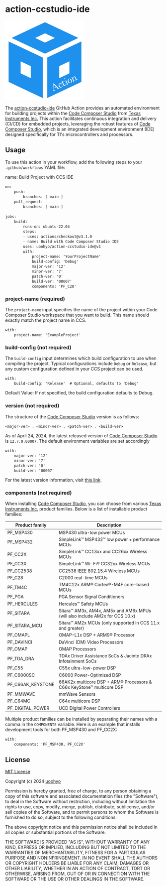 # action-ccstudio-ide

<img src="./.github/action-ccstudio-ide.jpg" width=256 height=256 />

The [action-ccstudio-ide](https://github.com/uoohyo/action-ccstudio-ide) GitHub Action provides an automated environment for building projects within the [Code Composer Studio](https://www.ti.com/tool/CCSTUDIO) from [Texas Instruments Inc.](https://www.ti.com/) This action facilitates continuous integration and delivery (CI/CD) for embedded projects, leveraging the robust features of [Code Composer Studio](https://www.ti.com/tool/CCSTUDIO), which is an integrated development environment (IDE) designed specifically for TI's microcontrollers and processors.

## Usage

To use this action in your workflow, add the following steps to your `.github/workflows` YAML file:

name: Build Project with CCS IDE

    on:
        push:
            branches: [ main ]
        pull_request:
            branches: [ main ]

    jobs:
        build:
            runs-on: ubuntu-22.04
            steps:
            - uses: actions/checkout@v3.1.0
            - name: Build with Code Composer Studio IDE
            uses: uoohyo/action-ccstudio-ide@v1
            with:
                project-name: 'YourProjectName'
                build-config: 'Debug'
                major-ver: '12'
                minor-ver: '7'
                patch-ver: '0'
                build-ver: '00007'
                components: 'PF_C28'

### project-name (required)

The `project-name` input specifies the name of the project within your Code Composer Studio workspace that you want to build. This name should exactly match the project name in CCS.

    with:
        project-name: 'ExampleProject'

### build-config (not required)

The `build-config` input determines which build configuration to use when compiling the project. Typical configurations include `Debug` or `Release`, but any custom configuration defined in your CCS project can be used.

    with:
        build-config: 'Release'  # Optional, defaults to 'Debug'

Default Value: If not specified, the build configuration defaults to Debug.

### version (not required)

The structure of the [Code Composer Studio](https://www.ti.com/tool/CCSTUDIO) version is as follows:

    <major-ver> . <minor-ver> . <patch-ver> . <build-ver>

As of April 24, 2024, the latest released version of [Code Composer Studio](https://www.ti.com/tool/CCSTUDIO) is `12.7.0.00007`. The default environment variables are set accordingly

    with:
        major-ver: '12'
        minor-ver: '7'
        patch-ver: '0'
        build-ver: '00007'

For the latest version information, visit [this link](https://www.ti.com/tool/download/CCSTUDIO).

### components (not required)

When installing [Code Composer Studio](https://www.ti.com/tool/CCSTUDIO), you can choose from various [Texas Instruments Inc.](https://www.ti.com/) product families. Below is a list of installable product families:

|Product family     |Description                                                                    |
|-------------------|-------------------------------------------------------------------------------|
|PF_MSP430          |MSP430 ultra-low power MCUs                                                    |
|PF_MSP432          |SimpleLink™ MSP432™ low power + performance MCUs                               |
|PF_CC2X            |SimpleLink™ CC13xx and CC26xx Wireless MCUs                                    |
|PF_CC3X            |SimpleLink™ Wi-Fi® CC32xx Wireless MCUs                                        |
|PF_CC2538          |CC2538 IEEE 802.15.4 Wireless MCUs                                             |
|PF_C28             |C2000 real-time MCUs                                                           |
|PF_TM4C            |TM4C12x ARM® Cortex®-M4F core-based MCUs                                       |
|PF_PGA             |PGA Sensor Signal Conditioners                                                 |
|PF_HERCULES        |Hercules™ Safety MCUs                                                          |
|PF_SITARA          |Sitara™ AM3x, AM4x, AM5x and AM6x MPUs (will also include AM2x for CCS 10.x)   |
|PF_SITARA_MCU      |Sitara™ AM2x MCUs (only supported in CCS 11.x and greater)                     |
|PF_OMAPL           |OMAP-L1x DSP + ARM9® Processor                                                 |
|PF_DAVINCI         |DaVinci (DM) Video Processors                                                  |
|PF_OMAP            |OMAP Processors                                                                |
|PF_TDA_DRA         |TDAx Driver Assistance SoCs & Jacinto DRAx Infotainment SoCs                   |
|PF_C55             |C55x ultra-low-power DSP                                                       |
|PF_C6000SC         |C6000 Power-Optimized DSP                                                      |
|PF_C66AK_KEYSTONE  |66AK2x multicore DSP + ARM® Processors & C66x KeyStone™ multicore DSP          |
|PF_MMWAVE          |mmWave Sensors                                                                 |
|PF_C64MC           |C64x multicore DSP                                                             |
|PF_DIGITAL_POWER   |UCD Digital Power Controllers                                                  |

Multiple product families can be installed by separating their names with a comma in the `COMPONENTS` variable. Here is an example that installs development tools for both PF_MSP430 and PF_CC2X:

    with:
        components: 'PF_MSP430, PF_CC2X'

## License

[MIT License](./LICENSE)

Copyright (c) 2024 [uoohyo](https://github.com/uoohyo)

Permission is hereby granted, free of charge, to any person obtaining a copy
of this software and associated documentation files (the "Software"), to deal
in the Software without restriction, including without limitation the rights
to use, copy, modify, merge, publish, distribute, sublicense, and/or sell
copies of the Software, and to permit persons to whom the Software is
furnished to do so, subject to the following conditions:

The above copyright notice and this permission notice shall be included in all
copies or substantial portions of the Software.

THE SOFTWARE IS PROVIDED "AS IS", WITHOUT WARRANTY OF ANY KIND, EXPRESS OR
IMPLIED, INCLUDING BUT NOT LIMITED TO THE WARRANTIES OF MERCHANTABILITY,
FITNESS FOR A PARTICULAR PURPOSE AND NONINFRINGEMENT. IN NO EVENT SHALL THE
AUTHORS OR COPYRIGHT HOLDERS BE LIABLE FOR ANY CLAIM, DAMAGES OR OTHER
LIABILITY, WHETHER IN AN ACTION OF CONTRACT, TORT OR OTHERWISE, ARISING FROM,
OUT OF OR IN CONNECTION WITH THE SOFTWARE OR THE USE OR OTHER DEALINGS IN THE
SOFTWARE.